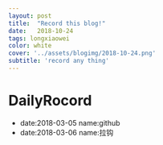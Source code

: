 ```yaml
---
layout: post
title:  "Record this blog!"
date:   2018-10-24
tags: longxiaowei
color: white
cover: '../assets/blogimg/2018-10-24.png'
subtitle: 'record any thing'
---
```

# DailyRocord
- date:2018-03-05 name:github
- date:2018-03-06 name:拉钩


[docs]: https://longxiaowei.github.io/
